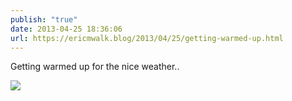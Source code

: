 ```yaml
---
publish: "true"
date: 2013-04-25 18:36:06
url: https://ericmwalk.blog/2013/04/25/getting-warmed-up.html
---
```


Getting warmed up for the nice weather..

![](https://ericmwalk.blog/uploads/2022/223369b55b.jpg)